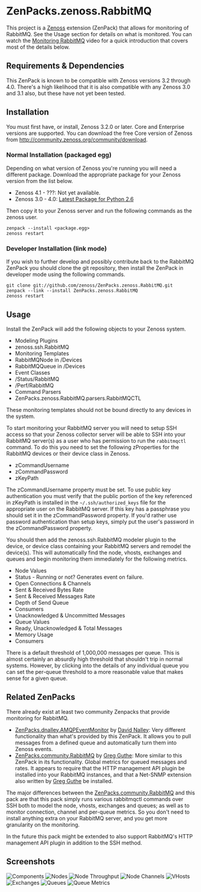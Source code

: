 # ZenPacks.zenoss.RabbitMQ
This project is a [Zenoss][] extension (ZenPack) that allows for monitoring of
RabbitMQ. See the Usage section for details on what is monitored. You can watch
the [Monitoring RabbitMQ][] video for a quick introduction that covers most of
the details below.

## Requirements & Dependencies
This ZenPack is known to be compatible with Zenoss versions 3.2 through 4.0.
There's a high likelihood that it is also compatible with any Zenoss 3.0 and
3.1 also, but these have not yet been tested.

## Installation
You must first have, or install, Zenoss 3.2.0 or later. Core and Enterprise
versions are supported. You can download the free Core version of Zenoss from
<http://community.zenoss.org/community/download>.

### Normal Installation (packaged egg)
Depending on what version of Zenoss you're running you will need a different
package. Download the appropriate package for your Zenoss version from the list
below.

 * Zenoss 4.1 - ???: Not yet available.
 * Zenoss 3.0 - 4.0: [Latest Package for Python 2.6][]

Then copy it to your Zenoss server and run the following commands as the zenoss
user.

    zenpack --install <package.egg>
    zenoss restart

### Developer Installation (link mode)
If you wish to further develop and possibly contribute back to the RabbitMQ
ZenPack you should clone the git repository, then install the ZenPack in
developer mode using the following commands.

    git clone git://github.com/zenoss/ZenPacks.zenoss.RabbitMQ.git
    zenpack --link --install ZenPacks.zenoss.RabbitMQ
    zenoss restart

## Usage
Install the ZenPack will add the following objects to your Zenoss system.

 * Modeling Plugins
  * zenoss.ssh.RabbitMQ
 * Monitoring Templates
  * RabbitMQNode in /Devices
  * RabbitMQQueue in /Devices
 * Event Classes
  * /Status/RabbitMQ
  * /Perf/RabbitMQ
 * Command Parsers
  * ZenPacks.zenoss.RabbitMQ.parsers.RabbitMQCTL

These monitoring templates should not be bound directly to any devices in the
system.

To start monitoring your RabbitMQ server you will need to setup SSH access so
that your Zenoss collector server will be able to SSH into your RabbitMQ
server(s) as a user who has permission to run the `rabbitmqctl` command. To do
this you need to set the following zProperties for the RabbitMQ devices or
their device class in Zenoss.

 * zCommandUsername
 * zCommandPassword
 * zKeyPath

The zCommandUsername property must be set. To use public key authentication you
must verify that the public portion of the key referenced in zKeyPath is
installed in the `~/.ssh/authorized_keys` file for the appropriate user on the
RabbitMQ server. If this key has a passphrase you should set it in the
zCommandPassword property. If you'd rather use password authentication than
setup keys, simply put the user's password in the zCommandPassword property.

You should then add the zenoss.ssh.RabbitMQ modeler plugin to the device, or
device class containing your RabbitMQ servers and remodel the device(s). This
will automatically find the node, vhosts, exchanges and queues and begin
monitoring them immediately for the following metrics.

 * Node Values
  * Status - Running or not? Generates event on failure.
  * Open Connections & Channels
  * Sent & Received Bytes Rate
  * Sent & Received Messages Rate
  * Depth of Send Queue
  * Consumers
  * Unacknowledged & Uncommitted Messages
 * Queue Values
  * Ready, Unacknowledged & Total Messages
  * Memory Usage
  * Consumers

There is a default threshold of 1,000,000 messages per queue. This is almost
certainly an absurdly high threshold that shouldn't trip in normal systems.
However, by clicking into the details of any individual queue you can set the
per-queue threshold to a more reasonable value that makes sense for a given
queue.

## Related ZenPacks
There already exist at least two community Zenpacks that provide monitoring for
RabbitMQ.

 * [ZenPacks.dnalley.AMQPEventMonitor][] by [David Nalley][]: Very different
   functionality than what's provided by this ZenPack. It allows you to pull
   messages from a defined queue and automatically turn them into Zenoss
   events.
 * [ZenPacks.community.RabbitMQ][] by [Greg Guthe][]: More similar to this
   ZenPack in its functionality. Global metrics for queued messages and rates.
   It appears to require that the HTTP management API plugin be installed into
   your RabbitMQ instances, and that a Net-SNMP extension also written by
   [Greg Guthe][] be installed.

The major differences between the [ZenPacks.community.RabbitMQ][] and this pack
are that this pack simply runs various rabbitmqctl commands over SSH both to
model the node, vhosts, exchanges and queues; as well as to monitor connection,
channel and per-queue metrics. So you don't need to install anything extra on
your RabbitMQ server, and you get more granularity on the monitoring.

In the future this pack might be extended to also support RabbitMQ's HTTP
management API plugin in addition to the SSH method.

## Screenshots
![Components](https://github.com/zenoss/ZenPacks.zenoss.RabbitMQ/raw/master/docs/components.png)
![Nodes](https://github.com/zenoss/ZenPacks.zenoss.RabbitMQ/raw/master/docs/nodes.png)
![Node Throughput](https://github.com/zenoss/ZenPacks.zenoss.RabbitMQ/raw/master/docs/nodes_throughput.png)
![Node Channels](https://github.com/zenoss/ZenPacks.zenoss.RabbitMQ/raw/master/docs/nodes_channels.png)
![VHosts](https://github.com/zenoss/ZenPacks.zenoss.RabbitMQ/raw/master/docs/vhosts.png)
![Exchanges](https://github.com/zenoss/ZenPacks.zenoss.RabbitMQ/raw/master/docs/exchanges.png)
![Queues](https://github.com/zenoss/ZenPacks.zenoss.RabbitMQ/raw/master/docs/queues.png)
![Queue Metrics](https://github.com/zenoss/ZenPacks.zenoss.RabbitMQ/raw/master/docs/queues_metrics.png)


[Zenoss]: <http://www.zenoss.com/>
[Monitoring RabbitMQ]: <http://www.youtube.com/watch?v=CAak2ayFcV0>
[Latest Package for Python 2.6]: <https://github.com/downloads/zenoss/ZenPacks.zenoss.RabbitMQ/ZenPacks.zenoss.RabbitMQ-0.7.0-py2.6.egg>

[ZenPacks.dnalley.AMQPEventMonitor]: <http://community.zenoss.org/docs/DOC-5817>
[David Nalley]: <http://community.zenoss.org/people/ke4qqq>
[ZenPacks.community.RabbitMQ]: <https://github.com/g-k/ZenPacks.community.RabbitMQ>
[Greg Guthe]: <https://github.com/g-k>

